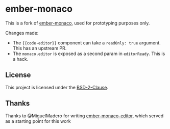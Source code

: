 # ember-monaco

This is a fork of [ember-monaco](https://github.com/mike-north/ember-monaco), used for prototyping purposes only.

Changes made:

- The `{{code-editor}}` component can take a `readOnly: true` argument. This has an upstream PR.
- The `monaco.editor` is exposed as a second param in `editorReady`. This is a hack.

## License

This project is licensed under the [BSD-2-Clause](LICENSE.md).

## Thanks

Thanks to @MiguelMadero for writing [ember-monaco-editor](https://github.com/MiguelMadero/ember-monaco-editor), which served as a starting point for this work
